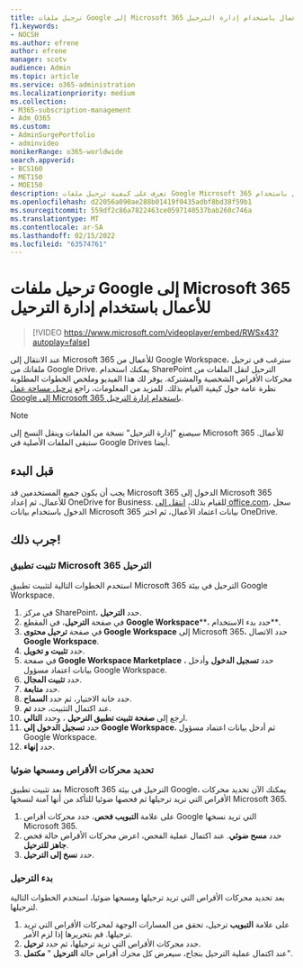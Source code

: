 ```yaml
---
title: ترحيل ملفات Google إلى Microsoft 365 للأعمال باستخدام إدارة الترحيل
f1.keywords:
- NOCSH
ms.author: efrene
author: efrene
manager: scotv
audience: Admin
ms.topic: article
ms.service: o365-administration
ms.localizationpriority: medium
ms.collection:
- M365-subscription-management
- Adm_O365
ms.custom:
- AdminSurgePortfolio
- adminvideo
monikerRange: o365-worldwide
search.appverid:
- BCS160
- MET150
- MOE150
description: تعرف على كيفية ترحيل ملفات Google Microsoft 365 للأعمال باستخدام SharePoint الترحيل.
ms.openlocfilehash: d22056a090ae288b01419f0435adbf8bd38f59b1
ms.sourcegitcommit: 559df2c86a7822463ce0597140537bab260c746a
ms.translationtype: MT
ms.contentlocale: ar-SA
ms.lasthandoff: 02/15/2022
ms.locfileid: "63574761"
---
```

# <a name="migrate-google-files-to-microsoft-365-for-business-with-migration-manager"></a>ترحيل ملفات Google إلى Microsoft 365 للأعمال باستخدام إدارة الترحيل

> [!VIDEO https://www.microsoft.com/videoplayer/embed/RWSx43?autoplay=false]

عند الانتقال إلى Microsoft 365 للأعمال من Google Workspace، سترغب في ترحيل ملفاتك من Google Drive. يمكنك استخدام SharePoint الترحيل لنقل الملفات من محركات الأقراص الشخصية والمشتركة. يوفر لك هذا الفيديو وملخص الخطوات المطلوبة نظرة عامة حول كيفية القيام بذلك. للمزيد من المعلومات، راجع [ترحيل مساحة عمل Google إلى Microsoft 365 باستخدام إدارة الترحيل](/sharepointmigration/mm-google-overview).

> [!NOTE]
> سيصنع "إدارة الترحيل" نسخة من الملفات وينقل النسخ إلى Microsoft 365 للأعمال. ستبقى الملفات الأصلية في Google Drives أيضا.

## <a name="before-you-start"></a>قبل البدء

يجب أن يكون جميع المستخدمين قد Microsoft 365 الدخول إلى Microsoft 365 للأعمال، ثم إعداد OneDrive for Business. للقيام بذلك، [انتقل إلى office.com](https://office.com)، سجل الدخول باستخدام بيانات Microsoft 365 بيانات اعتماد الأعمال، ثم اختر OneDrive.

## <a name="try-it"></a>جرب ذلك!

### <a name="install-the-microsoft-365-migration-app"></a>تثبيت تطبيق Microsoft 365 الترحيل
استخدم الخطوات التالية لتثبيت تطبيق Microsoft 365 الترحيل في بيئة Google Workspace. 
1. في مركز SharePoint، حدد **الترحيل**.
2. في صفحة **الترحيل**، في المقطع **Google Workspace****، حدد بدء الاستخدام**.
3. في صفحة **ترحيل محتوى Google Workspace** إلى Microsoft 365، حدد الاتصال **Google Workspace**.
4. حدد **تثبيت و تخويل**.
5. في صفحة **Google Workspace Marketplace** ، حدد **تسجيل الدخول** وأدخل بيانات اعتماد مسؤول Google Workspace.
6. حدد **تثبيت المجال**.
7. حدد **متابعة**.
8. حدد خانة الاختيار، ثم حدد **السماح**.
9. عند اكتمال التثبيت، حدد **تم**.
10. ارجع إلى **صفحة تثبيت تطبيق الترحيل** ، وحدد **التالي**.
11. حدد **تسجيل الدخول إلى Google Workspace**، ثم أدخل بيانات اعتماد مسؤول Google Workspace.
12. حدد **إنهاء**.


### <a name="select-and-scan-your-drives"></a>تحديد محركات الأقراص ومسحها ضوئيا
بعد تثبيت تطبيق Microsoft 365 الترحيل في بيئة Google، يمكنك الآن تحديد محركات الأقراص التي تريد ترحيلها ثم فحصها ضوئيا للتأكد من أنها آمنة لنسخها Microsoft 365.

1. على علامة **التبويب فحص**، حدد محركات أقراص Google التي تريد نسخها Microsoft 365.
2. حدد **مسح ضوئي**. عند اكتمال عملية الفحص، اعرض محركات الأقراص حالة فحص **جاهز للترحيل**.
3. حدد **نسخ إلى الترحيل**.


### <a name="start-the-migration"></a>بدء الترحيل
بعد تحديد محركات الأقراص التي تريد ترحيلها ومسحها ضوئيا، استخدم الخطوات التالية لترحيلها.
1. على علامة **التبويب** ترحيل، تحقق من المسارات الوجهة لمحركات الأقراص التي تريد ترحيلها. قم بتحريرها إذا لزم الأمر.
2. حدد محركات الأقراص التي تريد ترحيلها، ثم حدد **ترحيل**. 
3. عند اكتمال عملية الترحيل بنجاح، سيعرض كل محرك أقراص حالة **الترحيل** " **مكتمل**".






